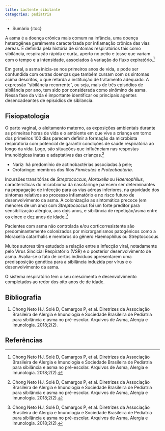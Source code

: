 ```yaml
---
title: Lactente sibilante
categories: pediatria
---
```


* Sumário
{:toc}

A asma é a doença crônica mais comum na infância, uma doença heterogênea geralmente caracterizada por inflamação crônica das vias aéreas. É definida pela história de sintomas respiratórios tais como sibilância, respiração
rápida e curta, aperto no peito e tosse que variam com o tempo e a intensidade, associados à variação do fluxo expiratório.[^Chong2018]

Em geral, a asma inicia-se nos primeiros anos de vida, e pode ser confundida com
outras doenças que também cursam com os sintomas acima descritos, o que retarda a instituição de tratamento adequado. A expressão “sibilância recorrente”, ou seja, mais de três episódios de sibilância por ano, tem sido por considerada como sinômino de asma. Nessa fase da vida é importante identificar os principais agentes desencadeantes de episódios de sibilancia.

## Fisiopatologia

O parto vaginal, o aleitamento materno, as exposições ambientais durante as primeiras horas de vida e o ambiente em que vive a criança em torno dos primeiros 100 dias parecem definir a formação da microbiota respiratória com potencial de garantir condições de saúde respiratória ao longo da vida. Logo, são situações que influênciam nas respostas imunológicas inatas e adaptativas das crianças.[^Chong2018]

* Nariz: há predomínio de actinobactérias associadas à pele;
* Orofaringe: membros dos filos *Firmicutes* e *Proteobacteria*.

Incursões transitórias
de *Streptococcus*, *Moraxella* ou *Haemophilus*, características do microbioma da nasofaringe parecem ser determinantes na propagação de infecção para
as vias aéreas inferiores, na gravidade dos sintomas
relativos ao processo inflamatório e no risco futuro
de desenvolvimento da asma. A colonização as sintomática precoce (em menores de um ano) com *Streptococcus* foi um forte preditor para sensibilização
alérgica, aos dois anos, e sibilância de repetição/asma entre os cinco e dez anos de idade.[^Chong2018]

Pacientes com asma não controlada e/ou corticorresistente são predominantemente colonizados
por microrganismos patogênicos como a Moraxella
catarrhalis e membros do gênero Haemophilus ou
Streptococcus. 

Muitos autores têm estudado a relação entre
a infecção viral, notadamente pelo Vírus Sincicial
Respiratório (VSR) e o posterior desenvolvimento de
asma. Avalia-se o fato de certos indivíduos apresentarem uma predisposição genética para a sibilância
induzida por vírus e o desenvolvimento da asma.

O sistema respiratório tem o seu crescimento e desenvolvimento completados ao redor dos oito anos de de idade.

## Bibliografia

1. Chong Neto HJ, Solé D, Camargos P, et al. Diretrizes da Associação Brasileira de Alergia e Imunologia e Sociedade Brasileira de Pediatria para sibilância e asma no pré-escolar. Arquivos de Asma, Alergia e Imunologia. 2018;2(2).

## Referências 

[^Chong2018]: Chong Neto HJ, Solé D, Camargos P, et al. Diretrizes da Associação Brasileira de Alergia e Imunologia e Sociedade Brasileira de Pediatria para sibilância e asma no pré-escolar. Arquivos de Asma, Alergia e Imunologia. 2018;2(2).
